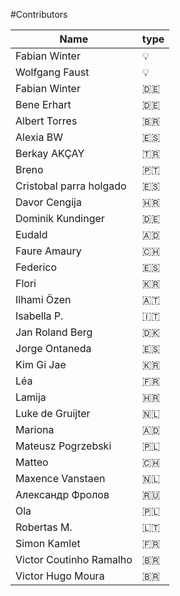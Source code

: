 #Contributors

Name | type |
--- | --- |
Fabian Winter | :bulb: |
Wolfgang Faust | :bulb: |
Fabian Winter | :de: |
Bene Erhart | :de: |
Albert Torres | :brazil: |
Alexia BW | :es: |
Berkay AKÇAY | :tr:|
Breno | :portugal: |
Cristobal parra holgado | :es: |
Davor Cengija | :croatia:|
Dominik Kundinger | :de: |
Eudald | :andorra: |
Faure Amaury | :switzerland: |
Federico | :es: |
Flori | :kr: |
Ilhami Özen | :austria:|
Isabella P. | :it: |
Jan Roland Berg | :denmark: |
Jorge Ontaneda | :es: |
Kim Gi Jae | :kr: |
Léa | :fr: |
Lamija | :croatia: |
Luke de Gruijter | :netherlands: |
Mariona | :andorra: |
Mateusz Pogrzebski | :poland: |
Matteo | :switzerland: |
Maxence Vanstaen | :netherlands: |
Александр Фролов | :ru: |
Ola | :poland: |
Robertas M. | :lithuania: |
Simon Kamlet | :fr: |
Victor Coutinho Ramalho | :brazil: |
Victor Hugo Moura| :brazil: |
